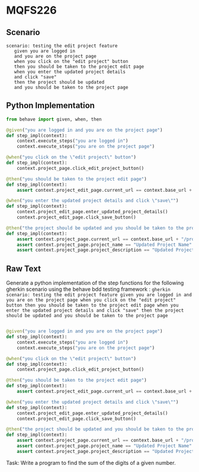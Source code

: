 # MQFS226
## Scenario
```gherkin
scenario: testing the edit project feature 
   given you are logged in 
   and you are on the project page 
   when you click on the "edit project" button 
   then you should be taken to the project edit page 
   when you enter the updated project details 
   and click "save" 
   then the project should be updated 
   and you should be taken to the project page
```


## Python Implementation
```python
from behave import given, when, then

@given("you are logged in and you are on the project page")
def step_impl(context):
    context.execute_steps("you are logged in")
    context.execute_steps("you are on the project page")

@when("you click on the \"edit project\" button")
def step_impl(context):
    context.project_page.click_edit_project_button()

@then("you should be taken to the project edit page")
def step_impl(context):
    assert context.project_edit_page.current_url == context.base_url + "/project/edit"

@when("you enter the updated project details and click \"save\"")
def step_impl(context):
    context.project_edit_page.enter_updated_project_details()
    context.project_edit_page.click_save_button()

@then("the project should be updated and you should be taken to the project page")
def step_impl(context):
    assert context.project_page.current_url == context.base_url + "/project"
    assert context.project_page.project_name == "Updated Project Name"
    assert context.project_page.project_description == "Updated Project Description"
```


## Raw Text
Generate a python implementation of the step functions for the following gherkin scenario using the behave bdd testing framework : ```gherkin scenario: testing the edit project feature given you are logged in and you are on the project page when you click on the "edit project" button then you should be taken to the project edit page when you enter the updated project details and click "save" then the project should be updated and you should be taken to the project page ```



```python from behave import given, when, then

@given("you are logged in and you are on the project page")
def step_impl(context):
    context.execute_steps("you are logged in")
    context.execute_steps("you are on the project page")

@when("you click on the \"edit project\" button")
def step_impl(context):
    context.project_page.click_edit_project_button()

@then("you should be taken to the project edit page")
def step_impl(context):
    assert context.project_edit_page.current_url == context.base_url + "/project/edit"

@when("you enter the updated project details and click \"save\"")
def step_impl(context):
    context.project_edit_page.enter_updated_project_details()
    context.project_edit_page.click_save_button()

@then("the project should be updated and you should be taken to the project page")
def step_impl(context):
    assert context.project_page.current_url == context.base_url + "/project"
    assert context.project_page.project_name == "Updated Project Name"
    assert context.project_page.project_description == "Updated Project Description"
```

Task: Write a program to find the sum of the digits of a given number.
